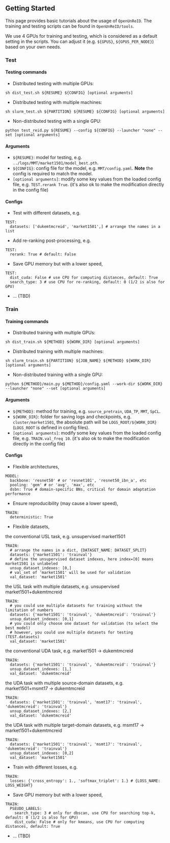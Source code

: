 ## Getting Started

This page provides basic tutorials about the usage of `OpenUnReID`. The training and testing scripts can be found in `OpenUnReID/tools`.

We use 4 GPUs for training and testing, which is considered as a default setting in the scripts. You can adjust it (e.g. `${GPUS}`, `${GPUS_PER_NODE}`) based on your own needs.

### Test

#### Testing commands

+ Distributed testing with multiple GPUs:
```shell
sh dist_test.sh ${RESUME} ${CONFIG} [optional arguments]
```
+ Distributed testing with multiple machines:
```shell
sh slurm_test.sh ${PARTITION} ${RESUME} ${CONFIG} [optional arguments]
```
+ Non-distributed testing with a single GPU:
```shell
python test_reid.py ${RESUME} --config ${CONFIG} --launcher "none" --set [optional arguments]
```

#### Arguments

+ `${RESUME}`: model for testing, e.g. `../logs/MMT/market1501/model_best.pth`.
+ `${CONFIG}`: config file for the model, e.g. `MMT/config.yaml`. **Note** the config is required to match the model.
+ `[optional arguments]`: modify some key values from the loaded config file, e.g. `TEST.rerank True`. (it's also ok to make the modification directly in the config file)

#### Configs

+ Test with different datasets, e.g.
```shell
TEST:
  datasets: ['dukemtmcreid', 'market1501',] # arrange the names in a list
```
+ Add re-ranking post-processing, e.g.
```shell
TEST:
  rerank: True # default: False
```
+ Save GPU memory but with a lower speed,
```shell
TEST:
  dist_cuda: False # use CPU for computing distances, default: True
  search_type: 3 # use CPU for re-ranking, default: 0 (1/2 is also for GPU)
```
+ ... (TBD)

### Train

#### Training commands

+ Distributed training with multiple GPUs:
```shell
sh dist_train.sh ${METHOD} ${WORK_DIR} [optional arguments]
```
+ Distributed training with multiple machines:
```shell
sh slurm_train.sh ${PARTITION} ${JOB_NAME} ${METHOD} ${WORK_DIR} [optional arguments]
```
+ Non-distributed training with a single GPU:
```shell
python ${METHOD}/main.py ${METHOD}/config.yaml --work-dir ${WORK_DIR} --launcher "none" --set [optional arguments]
```

#### Arguments

+ `${METHOD}`: method for training, e.g. `source_pretrain`, `UDA_TP`, `MMT`, `SpCL`.
+ `${WORK_DIR}`: folder for saving logs and checkpoints, e.g. `cluster/market1501`, the absolute path will be `LOGS_ROOT/${WORK_DIR}` (`LOGS_ROOT` is defined in config files).
+ `[optional arguments]`: modify some key values from the loaded config file, e.g. `TRAIN.val_freq 10`. (it's also ok to make the modification directly in the config file)

#### Configs

+ Flexible architectures,
```shell
MODEL:
  backbone: 'resnet50' # or 'resnet101', 'resnet50_ibn_a', etc
  pooling: 'gem' # or 'avg', 'max', etc
  dsbn: True # domain-specific BNs, critical for domain adaptation performance
```
+ Ensure reproducibility (may cause a lower speed),
```shell
TRAIN:
  deterministic: True
```
+ Flexible datasets,

the conventional USL task, e.g. unsupervised market1501
```shell
TRAIN:
  # arrange the names in a dict, {DATASET_NAME: DATASET_SPLIT}
  datasets: {'market1501': 'trainval'}
  # define the unsupervised dataset indexes, here index=[0] means market1501 is unlabeled
  unsup_dataset_indexes: [0,]
  # val_set of 'market1501' will be used for validation
  val_dataset: 'market1501'
```
the USL task with multiple datasets, e.g. unsupervised market1501+dukemtmcreid
```shell
TRAIN:
  # you could use multiple datasets for training without the limitation of numbers
  datasets: {'market1501': 'trainval', 'dukemtmcreid': 'trainval'}
  unsup_dataset_indexes: [0,1]
  # you could only choose one dataset for validation (to select the best model)
  # however, you could use multiple datasets for testing (TEST.datasets)
  val_dataset: 'market1501'
```
the conventional UDA task, e.g. market1501 -> dukemtmcreid
```shell
TRAIN:
  datasets: {'market1501': 'trainval', 'dukemtmcreid': 'trainval'}
  unsup_dataset_indexes: [1,]
  val_dataset: 'dukemtmcreid'
```
the UDA task with multiple source-domain datasets, e.g. market1501+msmt17 -> dukemtmcreid
```shell
TRAIN:
  datasets: {'market1501': 'trainval', 'msmt17': 'trainval', 'dukemtmcreid': 'trainval'}
  unsup_dataset_indexes: [2,]
  val_dataset: 'dukemtmcreid'
```
the UDA task with multiple target-domain datasets, e.g. msmt17 -> market1501+dukemtmcreid
```shell
TRAIN:
  datasets: {'market1501': 'trainval', 'msmt17': 'trainval', 'dukemtmcreid': 'trainval'}
  unsup_dataset_indexes: [0,2]
  val_dataset: 'market1501'
```
+ Train with different losses, e.g.
```shell
TRAIN:
  losses: {'cross_entropy': 1., 'softmax_triplet': 1.} # {LOSS_NAME: LOSS_WEIGHT}
```
+ Save GPU memory but with a lower speed,
```shell
TRAIN:
  PSEUDO_LABELS:
    search_type: 3 # only for dbscan, use CPU for searching top-k, default: 0 (1/2 is also for GPU)
    dist_cuda: False # only for kmeans, use CPU for computing distances, default: True
```
+ ... (TBD)
